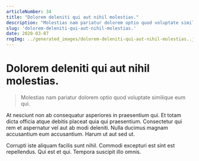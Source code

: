 ```yaml
---
articleNumber: 34
title: "Dolorem deleniti qui aut nihil molestias."
description: "Molestias nam pariatur dolorem optio quod voluptate similique eum qui."
slug: 'dolorem-deleniti-qui-aut-nihil-molestias.'
date: 2020-03-07
rngImg: ../generated_images/dolorem-deleniti-qui-aut-nihil-molestias..jpg
---
```


# Dolorem deleniti qui aut nihil molestias.

> Molestias nam pariatur dolorem optio quod voluptate similique eum qui.

At nesciunt non ab consequatur asperiores in praesentium qui. Et totam dicta officia atque debitis placeat quia qui praesentium. Consectetur qui rem et aspernatur vel aut ab modi deleniti. Nulla ducimus magnam accusantium eum accusantium. Harum ut aut sed ut.
 Corrupti iste aliquam facilis sunt nihil. Commodi excepturi est sint est repellendus. Qui est et qui. Tempora suscipit illo omnis.
